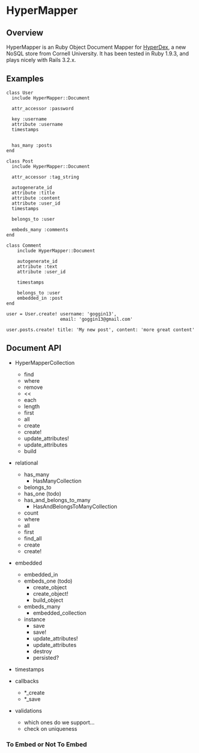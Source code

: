 # HyperMapper	

## Overview

HyperMapper is an Ruby Object Document Mapper for [HyperDex](http://hyperdex.org/), a new NoSQL store from Cornell University.  It has been tested in Ruby 1.9.3, and plays nicely with Rails 3.2.x.

## Examples
```
class User
  include HyperMapper::Document
  
  attr_accessor :password

  key :username
  attribute :username
  timestamps

  
  has_many :posts
end

class Post
  include HyperMapper::Document

  attr_accessor :tag_string
  
  autogenerate_id
  attribute :title
  attribute :content
  attribute :user_id
  timestamps

  belongs_to :user

  embeds_many :comments  
end

class Comment
	include HyperMapper::Document
	
	autogenerate_id
	attribute :text
	attribute :user_id
	
	timestamps
	
	belongs_to :user
	embedded_in :post
end

user = User.create! username: 'goggin13', 
                    email: 'goggin13@gmail.com'

user.posts.create! title: 'My new post', content: 'more great content'
```


## Document API

* HyperMapperCollection
  * find
  * where
  * remove
  * <<
  * each
  * length
  * first
  * all
  * create
  * create!
  * update_attributes!
  * update_attributes  
  * build
    
* relational
  * has_many
    * HasManyCollection
  * belongs_to
  * has_one (todo)
  * has_and_belongs_to_many
  	* HasAndBelongsToManyCollection
  * count
  * where
  * all
  * first
  * find_all
  * create
  * create!

* embedded
  * embedded_in
  * embeds_one (todo)
    * create_object
    * create_object!
    * build_object
  * embeds_many
    * embedded_collection
  * instance
    * save
    * save!
    * update_attributes!
    * update_attributes
    * destroy
    * persisted?
  	  
* timestamps
* callbacks
  * *_create
  * *_save
* validations 
  * which ones do we support…
  * check on uniqueness

### To Embed or Not To Embed

